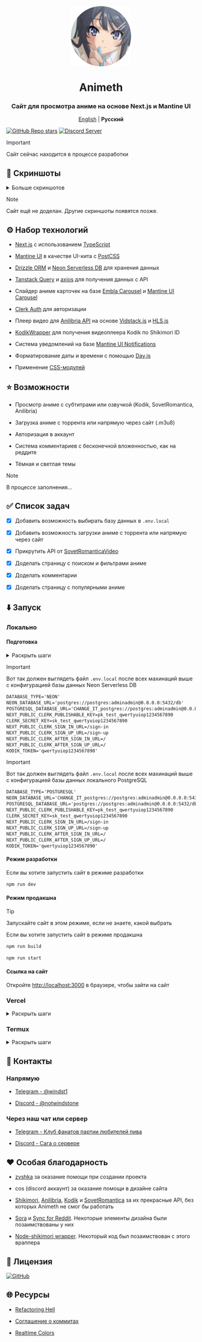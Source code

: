 <div align="center">

<img width="160" height="160" align="center" src="public/favicon.png">

# Animeth

### Сайт для просмотра аниме на основе Next.js и Mantine UI

<p align="center">
<a href="https://github.com/windstone-aristotle-yellow/animeth/blob/main/README.md">English</a> | <strong>Русский</strong>
</p>

</div>

[![GitHub Repo stars](https://img.shields.io/github/stars/windstone-aristotle-yellow/Animeth?label=Stars&style=for-the-badge&logo=data%3Aimage%2Fsvg%2Bxml%3Bbase64%2CPD94bWwgdmVyc2lvbj0iMS4wIiBlbmNvZGluZz0idXRmLTgiPz4KPHN2ZyBoZWlnaHQ9IjI0IiB2aWV3Qm94PSIwIC05NjAgOTYwIDk2MCIgd2lkdGg9IjI0IiB4bWxucz0iaHR0cDovL3d3dy53My5vcmcvMjAwMC9zdmciPgogIDxwYXRoIGQ9Im0zNTQtMjQ3IDEyNi03NiAxMjYgNzctMzMtMTQ0IDExMS05Ni0xNDYtMTMtNTgtMTM2LTU4IDEzNS0xNDYgMTMgMTExIDk3LTMzIDE0M1pNMjMzLTgwbDY1LTI4MUw4MC01NTBsMjg4LTI1IDExMi0yNjUgMTEyIDI2NSAyODggMjUtMjE4IDE4OSA2NSAyODEtMjQ3LTE0OUwyMzMtODBabTI0Ny0zNTBaIiBzdHlsZT0iZmlsbDogcmdiKDI0NSwgMjI3LCA2Nik7Ii8%2BCjwvc3ZnPg%3D%3D&color=%23f8e444)](https://github.com/windstone-aristotle-yellow/Animeth/stargazers)
[![Discord Server](https://img.shields.io/discord/1218281145138151430?label=Discord&labelColor=7289da&color=2c2f33&style=for-the-badge)](https://discord.gg/JhmkZDScfg)

> [!IMPORTANT]
> Сайт сейчас находится в процессе разработки

## 📱 Скриншоты

<details>
<summary>Больше скриншотов</summary>

<div align="center">
<img src="public/docs/Screenshot_animeth_videoplayer1.jpg" width="49%">
<img src="public/docs/Screenshot_animeth_videoplayer2.jpg" width="49%">
<img src="public/docs/Screenshot_animeth_longCommentSection.jpg" width="49%">
</div>

</details>

> [!NOTE]  
> Сайт ещё не доделан. Другие скриншоты появятся позже.

## ⚙️ Набор технологий

* [Next.js](https://nextjs.org/) с использованием [TypeScript](https://www.typescriptlang.org/)

* [Mantine UI](https://mantine.dev/) в качестве UI-кита с [PostCSS](https://postcss.org/)

* [Drizzle ORM](https://orm.drizzle.team/) и [Neon Serverless DB](https://neon.tech/) для хранения данных

* [Tanstack Query](https://tanstack.com/query/latest) и [axios](https://axios-http.com/ru/docs/intro) для получения данных с API

* Слайдер аниме карточек на базе [Embla Carousel](https://www.embla-carousel.com) и [Mantine UI Carousel](https://mantine.dev/x/carousel/)

* [Clerk Auth](https://clerk.com/) для авторизации

* Плеер видео для [Anilibria API](https://github.com/anilibria/docs) на основе [Vidstack.js](https://www.vidstack.io/) и [HLS.js](https://github.com/video-dev/hls.js)

* [KodikWrapper](https://github.com/thedvxchsquad/kodikwrapper) для получения видеоплеера Kodik по Shikimori ID

* Система уведомлений на базе [Mantine UI Notifications](https://mantine.dev/x/notifications/)

* Форматирование даты и времени с помощью [Day.js](https://day.js.org/)

* Применение [CSS-модулей](https://nextjs.org/docs/app/building-your-application/styling/css-modules)

## ⭐️ Возможности

* Просмотр аниме с субтитрами или озвучкой (Kodik, SovetRomantica, Anilibria)

* Загрузка аниме с торрента или напрямую через сайт (.m3u8)

* Авторизация в аккаунт

* Система комментариев с бесконечной вложенностью, как на реддите

* Тёмная и светлая темы

> [!NOTE]  
> В процессе заполнения...

## ✅ Список задач

- [x] Добавить возможность выбирать базу данных в `.env.local`

- [x] Добавить возможность загрузки аниме с торрента или напрямую через сайт

- [x] Прикрутить API от [SovetRomanticaVideo](https://github.com/sovetromantica/sr-api)

- [x] Доделать страницу с поиском и фильтрами аниме

- [x] Доделать комментарии

- [x] Доделать страницу с популярными аниме

## ⬇️ Запуск

### Локально

#### Подготовка

<details>
<summary>Раскрыть шаги</summary>

> Клонирование репозитория

1. Клонируйте этот репозиторий, введя `git clone https://github.com/windstone-aristotle-yellow/animeth`

2. Переименуйте находящийся в корне приложения файл `.env.example` в `.env.local`

> Настройка Clerk auth

1. Зарегистрируйтесь на https://clerk.com

2. Зайдите в Панель управления (Dashboard) Clerk и создайте новое приложение

3. Перейдите в пункт **API Keys** в левом меню и скопируйте **Publishable key** (Пример: `pk_test_qwertyuiop1234567890`)

4. Вставьте **Publishable key** в строку `NEXT_PUBLIC_CLERK_PUBLISHABLE_KEY` в файле `.env.local`

5. Перейдите в пункт **API Keys** в левом меню и скопируйте **Secret keys** (Пример: `sk_test_qwertyuiop1234567890`)

6. Вставьте **Publishable key** в строку `CLERK_SECRET_KEY` в файле `.env.local`

> Настройка базы данных: 1. Neon Serverless DB

Вы можете использовать Neon Serverless DB в качестве базы данных. Если вы собираетесь использовать локальный PostgreSQL, то перейдите к следующему этапу 

1. Зарегистрируйтесь на https://neon.tech/ и создайте там новый проект

2. Перейдите в Панель управления (Dashboard) Neon DB и скопируйте **Connection string** (Пример: `postgres://postgres:adminadmin@0.0.0.0:5432/db?sslmode=require`)

3. Вставьте **Connection string** в строку `NEON_DATABASE_URL` в файле `.env.local`

4. Убедитесь, что в строке `DATABASE_TYPE` в файле `.env.local` стоит значение `NEON`

> Настройка базы данных: 2. Локальный PostgreSQL

Вы можете использовать локальный PostgreSQL в качестве базы данных. Если вы собираетесь использовать базу данных Neon Serverless, то пропустите этот этап

1. Откройте файл `.env.local` и вставьте адрес базы данных в `POSTGRESQL_DATABASE_URL`

2. Поменяйте значение у `DATABASE_TYPE` с `NEON` на `POSTGRESQL` в файле `.env.local`

> Последние штрихи

1. (Необязательно) Если вы хотите смотреть аниме не только через плеер Animeth (который только с озвучкой Anilibria), но и через Kodik, то получите токен Kodik на http://kodik.cc/ (вам нужно связаться с ними через email почту)

2. Запустите команду `npm install` для того, чтобы установить все зависимости

3. Создайте таблицу комментариев в базе данных с помощью команды `npx drizzle-kit push:pg`

4. Готово! Теперь вы можете запустить приложение

</details>

> [!IMPORTANT]
> Вот так должен выглядеть файл `.env.local` после всех махинаций выше с конфигурацией базы данных Neon Serverless DB 

```text
DATABASE_TYPE='NEON'
NEON_DATABASE_URL='postgres://postgres:adminadmin@0.0.0.0:5432/db'
POSTGRESQL_DATABASE_URL='CHANGE_IT_postgres://postgres:adminadmin@0.0.0.0:5432/db'
NEXT_PUBLIC_CLERK_PUBLISHABLE_KEY=pk_test_qwertyuiop1234567890
CLERK_SECRET_KEY=sk_test_qwertyuiop1234567890
NEXT_PUBLIC_CLERK_SIGN_IN_URL=/sign-in
NEXT_PUBLIC_CLERK_SIGN_UP_URL=/sign-up
NEXT_PUBLIC_CLERK_AFTER_SIGN_IN_URL=/
NEXT_PUBLIC_CLERK_AFTER_SIGN_UP_URL=/
KODIK_TOKEN='qwertyuiop1234567890'
```

> [!IMPORTANT]
> Вот так должен выглядеть файл `.env.local` после всех махинаций выше с конфигурацией базы данных локального PostgreSQL

```text
DATABASE_TYPE='POSTGRESQL'
NEON_DATABASE_URL='CHANGE_IT_postgres://postgres:adminadmin@0.0.0.0:5432/db'
POSTGRESQL_DATABASE_URL='postgres://postgres:adminadmin@0.0.0.0:5432/db'
NEXT_PUBLIC_CLERK_PUBLISHABLE_KEY=pk_test_qwertyuiop1234567890
CLERK_SECRET_KEY=sk_test_qwertyuiop1234567890
NEXT_PUBLIC_CLERK_SIGN_IN_URL=/sign-in
NEXT_PUBLIC_CLERK_SIGN_UP_URL=/sign-up
NEXT_PUBLIC_CLERK_AFTER_SIGN_IN_URL=/
NEXT_PUBLIC_CLERK_AFTER_SIGN_UP_URL=/
KODIK_TOKEN='qwertyuiop1234567890'
```

#### Режим разработки

Если вы хотите запустить сайт в режиме разработки

```bash
npm run dev
```

#### Режим продакшна

> [!TIP]
> Запускайте сайт в этом режиме, если не знаете, какой выбрать

Если вы хотите запустить сайт в режиме продакшна

```bash
npm run build
```
```bash
npm run start
```

#### Ссылка на сайт

Откройте [http://localhost:3000](http://localhost:3000) в браузере, чтобы зайти на сайт

### Vercel

<details>
<summary>Раскрыть шаги</summary>

Нажмите кнопку ниже:

[![Vercel](https://vercel.com/button)](https://vercel.com/new/clone?s=https%3A%2F%2Fgithub.com%2Fwindstone-aristotle-yellow%2Fanimeth)

Затем перейдите по **Project** -> **Settings** -> **Environment Variables** и создайте следующие переменные с ключом и значением:

1. `DATABASE_TYPE` - `NEON`

2. `NEXT_PUBLIC_CLERK_AFTER_SIGN_UP_URL` - `/`

3. `NEXT_PUBLIC_CLERK_AFTER_SIGN_IN_URL` - `/`

4. `NEXT_PUBLIC_CLERK_SIGN_UP_URL` - `/sign-up`

5. `NEXT_PUBLIC_CLERK_SIGN_IN_URL` - `/sign-in`

6. `CLERK_SECRET_KEY` - ваш собственный **Secret key** с сайта https://clerk.com

7. `NEXT_PUBLIC_CLERK_PUBLISHABLE_KEY` - ваш собственный **Publishable key** с сайта https://clerk.com

8. `NEON_DATABASE_URL` - ваш собственный **Connection string** с сайта https://neon.tech/

9. (Необязательно) `KODIK_TOKEN` - ваш собственный ключ с сайта http://kodik.cc/ (вам нужно связаться с ними через email почту). Сайт может работать и без ключа, но в таком случае не будут показываться аниме с Kodik Player'ом

</details>

### Termux

<details>
<summary>Раскрыть шаги</summary>

1. Установите PRoot дистрибутив линукса, например, через Andronix

2. Установите Node.js, NPM и Git

3. Следуйте дальнейшим указаниям из пункта [локального запуска](#локально)

</details>

## 💬 Контакты

### Напрямую

* [Telegram - @windst1](https://t.me/windst1)

* [Discord - @notwindstone](https://discord.com/users/510709295814279168)

### Через наш чат или сервер

* [Telegram - Клуб фанатов партии любителей пива](https://t.me/democracysucks)

* [Discord - Сага о сервере](https://discord.gg/JhmkZDScfg)

## ❤️ Особая благодарность

* [zvshka](https://github.com/zvshka) за оказание помощи при создании проекта

* cos (discord аккаунт) за оказание помощи в дизайне сайта

* [Shikimori](https://shikimori.one/api/doc/graphql), [Anilibria](https://github.com/anilibria/docs), [Kodik](http://kodik.cc/) и [SovetRomantica](https://sovetromantica.com/) за их прекрасные API, без которых Animeth не смог бы работать

* [Sora](https://github.com/Khanhtran47/Sora) и [Sync for Reddit](https://github.com/laurencedawson/sync-for-reddit). Некоторые элементы дизайна были позаимствованы у них

* [Node-shikimori wrapper](https://github.com/Capster/node-shikimori). Некоторый код был позаимствован с этого враппера

## 📜 Лицензия

[![GitHub](https://img.shields.io/github/license/windstone-aristotle-yellow/Animeth?style=for-the-badge)](https://github.com/windstone-aristotle-yellow/Animeth/blob/main/LICENSE)

## 🌐 Ресурсы

* [Refactoring Hell](https://wiki.c2.com/?RefactoringHell)

* [Соглашение о коммитах](https://www.conventionalcommits.org/ru/v1.0.0/)

* [Realtime Colors](https://www.realtimecolors.com)
